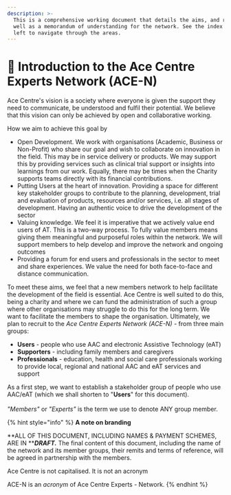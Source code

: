 ```yaml
---
description: >-
  This is a comprehensive working document that details the aims, and roadmap as
  well as a memorandum of understanding for the network. See the index to the
  left to navigate through the areas.
---
```


# 🎉 Introduction to the Ace Centre Experts Network (ACE-N)

Ace Centre's vision is a society where everyone is given the support they need to communicate, be understood and fulfil their potential. We believe that this vision can only be achieved by open and collaborative working.

How we aim to achieve this goal by&#x20;

* Open Development. We work with organisations (Academic, Business or Non-Profit) who share our goal and wish to collaborate on innovation in the field.  This may be in service delivery or products.  We may support this by providing services such as clinical trial support or insights into learnings from our work. Equally, there may be times when the Charity supports teams directly with its financial contributions.&#x20;
* Putting Users at the heart of innovation. Providing a space for different key stakeholder groups to contribute to the planning, development, trial and evaluation of products, resources and/or services, i.e. all stages of development. Having an authentic voice to drive the development of the sector
* Valuing knowledge.  We feel it is imperative that we actively value end users of AT. This is a two-way process. To fully value members means giving them meaningful and purposeful roles within the network. We will support members to help develop and improve the network and ongoing outcomes
* Providing a forum for end users and professionals in the sector to meet and share experiences. We value the need for both face-to-face and distance communication.&#x20;

To meet these aims, we feel that a new members network to help facilitate the development of the field is essential. Ace Centre is well suited to do this, being a charity and where we can fund the administration of such a group where other organisations may struggle to do this for the long term.  We want to facilitate the members to shape the organisation. Ultimately, we plan to recruit to the _Ace Centre Experts Network (ACE-N)_ - from three main groups:

* **Users** - people who use AAC and electronic Assistive Technology (eAT)
* **Supporters** - including family members and caregivers
* **Professionals** - education, health and social care professionals working to provide local, regional and national AAC and eAT services and support

As a first step, we want to establish a stakeholder group of people who use AAC/eAT (which we shall shorten to "**Users**" for this document)_._ \
\
_"Members"_ or _"Experts"_ is the term we use to denote ANY group member.

{% hint style="info" %}
**A note on branding**

**ALL OF THIS DOCUMENT, INCLUDING NAMES & PAYMENT SCHEMES, ARE IN **_**DRAFT.**_ The final content of this document, including the name of the network and its member groups, their remits and terms of reference, will be agreed in partnership with the members.

Ace Centre is not capitalised. It is not an acronym

ACE-N is an _acronym_ of Ace Centre Experts - Network.
{% endhint %}



##
